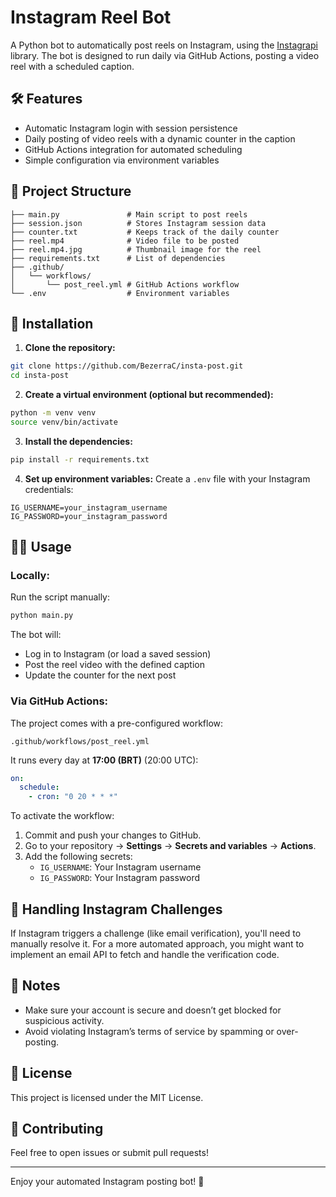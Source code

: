 # Instagram Reel Bot

A Python bot to automatically post reels on Instagram, using the [Instagrapi](https://github.com/adw0rd/instagrapi) library. The bot is designed to run daily via GitHub Actions, posting a video reel with a scheduled caption.

## 🛠️ Features

- Automatic Instagram login with session persistence
- Daily posting of video reels with a dynamic counter in the caption
- GitHub Actions integration for automated scheduling
- Simple configuration via environment variables

## 📂 Project Structure

```
├── main.py               # Main script to post reels
├── session.json          # Stores Instagram session data
├── counter.txt           # Keeps track of the daily counter
├── reel.mp4              # Video file to be posted
├── reel.mp4.jpg          # Thumbnail image for the reel
├── requirements.txt      # List of dependencies
├── .github/
│   └── workflows/
│       └── post_reel.yml # GitHub Actions workflow
└── .env                  # Environment variables
```

## 🧩 Installation

1. **Clone the repository:**
```sh
git clone https://github.com/BezerraC/insta-post.git
cd insta-post
```

2. **Create a virtual environment (optional but recommended):**
```sh
python -m venv venv
source venv/bin/activate
```

3. **Install the dependencies:**
```sh
pip install -r requirements.txt
```

4. **Set up environment variables:**
Create a `.env` file with your Instagram credentials:

```
IG_USERNAME=your_instagram_username
IG_PASSWORD=your_instagram_password
```

## 🏃‍♂️ Usage

### Locally:

Run the script manually:
```sh
python main.py
```

The bot will:
- Log in to Instagram (or load a saved session)
- Post the reel video with the defined caption
- Update the counter for the next post

### Via GitHub Actions:

The project comes with a pre-configured workflow:

`.github/workflows/post_reel.yml`

It runs every day at **17:00 (BRT)** (20:00 UTC):
```yaml
on:
  schedule:
    - cron: "0 20 * * *"
```

To activate the workflow:

1. Commit and push your changes to GitHub.
2. Go to your repository → **Settings** → **Secrets and variables** → **Actions**.
3. Add the following secrets:
   - `IG_USERNAME`: Your Instagram username
   - `IG_PASSWORD`: Your Instagram password

## 🚩 Handling Instagram Challenges
If Instagram triggers a challenge (like email verification), you'll need to manually resolve it. For a more automated approach, you might want to implement an email API to fetch and handle the verification code.

## 📘 Notes
- Make sure your account is secure and doesn’t get blocked for suspicious activity.
- Avoid violating Instagram’s terms of service by spamming or over-posting.

## 📄 License
This project is licensed under the MIT License.

## 🙌 Contributing
Feel free to open issues or submit pull requests!

---

Enjoy your automated Instagram posting bot! 🚀

